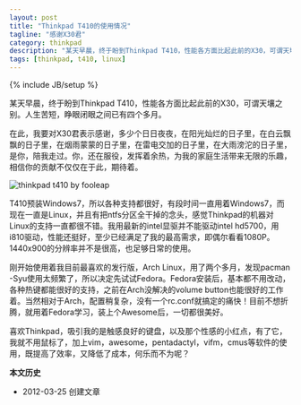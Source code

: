 ```yaml
---
layout: post
title: "Thinkpad T410的使用情况"
tagline: "感谢X30君"
category: thinkpad
description: "某天早晨，终于盼到Thinkpad T410，性能各方面比起此前的X30，可谓天壤之别。人生苦短，睁眼闭眼之间已有四个多月。"
tags: [thinkpad, t410, linux]
---
```

{% include JB/setup %}

某天早晨，终于盼到Thinkpad T410，性能各方面比起此前的X30，可谓天壤之别。人生苦短，睁眼闭眼之间已有四个多月。

在此，我要对X30君表示感谢，多少个日日夜夜，在阳光灿烂的日子里，在白云飘飘的日子里，在烟雨蒙蒙的日子里，在雷电交加的日子里，在大雨滂沱的日子里，是你，陪我走过。你，还在服役，发挥着余热，为我的家庭生活带来无限的乐趣，相信你的贡献不仅仅在于此，期待着。

![thinkpad t410 by fooleap](http://farm8.staticflickr.com/7033/6403824135_0d281365e6_z.jpg)

T410预装Windows7，所以各种支持都很好，有段时间一直用着Windows7，而现在一直是Linux，并且有把ntfs分区全干掉的念头，感觉Thinkpad的机器对Linux的支持一直都很不错。我用最新的intel显驱并不能驱动intel hd5700，用i810驱动，性能还挺好，至少已经满足了我的最高需求，即偶尔看看1080P。1440x900的分辨率并不是很高，也足够日常的使用。

刚开始使用着我目前最喜欢的发行版，Arch Linux，用了两个多月，发现pacman -Syu使用太频繁了，所以决定先试试Fedora。Fedora安装后，基本都不用改动，各种热键都能很好的支持，之前在Arch没解决的volume button也能很好的工作着。当然相对于Arch，配置稍复杂，没有一个rc.conf就搞定的痛快！目前不想折腾，就用着Fedora学习，装上个Awesome后，一切都很美好。

喜欢Thinkpad，吸引我的是触感良好的键盘，以及那个性感的小红点，有了它，我就不用鼠标了，加上vim，awesome，pentadactyl，vifm，cmus等软件的使用，既提高了效率，又降低了成本，何乐而不为呢？

**本文历史**

* 2012-03-25 创建文章
